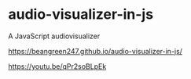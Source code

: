 # audio-visualizer-in-js
A JavaScript audiovisualizer

https://beangreen247.github.io/audio-visualizer-in-js/

https://youtu.be/qPr2soBLpEk
